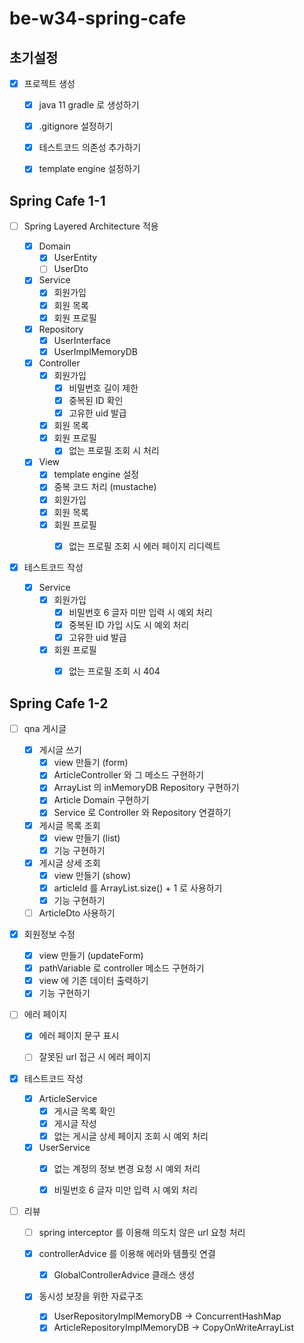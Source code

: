 # be-w34-spring-cafe


## 초기설정
- [x] 프로젝트 생성
  - [x] java 11 gradle 로 생성하기
  - [x] .gitignore 설정하기
  - [x] 테스트코드 의존성 추가하기
  - [x] template engine 설정하기


## Spring Cafe 1-1
- [ ] Spring Layered Architecture 적용
  
  - [x] Domain
    - [x] UserEntity
    - [ ] UserDto
  
  - [x] Service
    - [x] 회원가입
    - [x] 회원 목록
    - [x] 회원 프로필
  
  - [x] Repository
    - [x] UserInterface
    - [x] UserImplMemoryDB
  
  - [x] Controller
    - [x] 회원가입
      - [x] 비밀번호 길이 제한
      - [x] 중복된 ID 확인
      - [x] 고유한 uid 발급
    - [x] 회원 목록
    - [x] 회원 프로필
      - [x] 없는 프로필 조회 시 처리
  
  - [x] View
    - [x] template engine 설정
    - [x] 중복 코드 처리 (mustache)
    - [x] 회원가입
    - [x] 회원 목록
    - [x] 회원 프로필
      - [x] 없는 프로필 조회 시 에러 페이지 리디렉트


- [x] 테스트코드 작성

  - [x] Service
    - [x] 회원가입
      - [x] 비밀번호 6 글자 미만 입력 시 예외 처리
      - [x] 중복된 ID 가입 시도 시 예외 처리
      - [x] 고유한 uid 발급
    - [x] 회원 프로필
      - [x] 없는 프로필 조회 시 404


## Spring Cafe 1-2

- [ ] qna 게시글

  - [x] 게시글 쓰기
    - [x] view 만들기 (form)
    - [x] ArticleController 와 그 메소드 구현하기
    - [x] ArrayList 의 inMemoryDB Repository 구현하기
    - [x] Article Domain 구현하기
    - [x] Service 로 Controller 와 Repository 연결하기

  - [x] 게시글 목록 조회
    - [x] view 만들기 (list)
    - [x] 기능 구현하기

  - [x] 게시글 상세 조회
    - [x] view 만들기 (show)
    - [x] articleId 를 ArrayList.size() + 1 로 사용하기
    - [x] 기능 구현하기

  - [ ] ArticleDto 사용하기

- [x] 회원정보 수정
  - [x] view 만들기 (updateForm)
  - [x] pathVariable 로 controller 메소드 구현하기
  - [x] view 에 기존 데이터 출력하기
  - [x] 기능 구현하기

- [ ] 에러 페이지
  - [x] 에러 페이지 문구 표시
  - [ ] 잘못된 url 접근 시 에러 페이지


- [x] 테스트코드 작성

  - [x] ArticleService
    - [x] 게시글 목록 확인
    - [x] 게시글 작성
    - [x] 없는 게시글 상세 페이지 조회 시 예외 처리

  - [x] UserService
    - [x] 없는 계정의 정보 변경 요청 시 예외 처리 
    - [x] 비밀번호 6 글자 미만 입력 시 예외 처리


- [ ] 리뷰
  - [ ] spring interceptor 를 이용해 의도치 않은 url 요청 처리

  - [x] controllerAdvice 를 이용해 에러와 템플릿 연결
    - [x] GlobalControllerAdvice 클래스 생성

  - [x] 동시성 보장을 위한 자료구조
    - [x] UserRepositoryImplMemoryDB -> ConcurrentHashMap
    - [x] ArticleRepositoryImplMemoryDB -> CopyOnWriteArrayList

